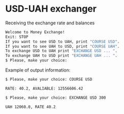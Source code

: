 # USD-UAH exchanger
Receiving the exchange rate and balances
```sh
Welcome to Money Exchange!
Exit: STOP
If you want to see USD to UAH, print "COURSE USD".
If you want to see UAH to USD, print "COURSE UAH".
To exchange USD to UAH print "EXCHANGE USD ... ".
To exchange UAH to USD print "EXCHANGE UAH ... ".
$ Please, make your choice:
```
Example of output information:
```sh
$ Please, make your choice: COURSE USD

RATE: 40.2, AVALIABLE: 12556606.42
```
```sh
$ Please, make your choice: EXCHANGE USD 300

UAH 12060.0, RATE 40.2
```